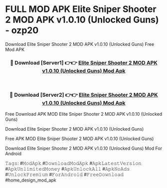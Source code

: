 # FULL MOD APK Elite Sniper Shooter 2 MOD APK v1.0.10 (Unlocked Guns) - ozp20
Download Elite Sniper Shooter 2 MOD APK v1.0.10 (Unlocked Guns) Free Mod APK

<div align="center">
<h3>🔴 Download [Server1] 👉👉 <a href="https://apk-comot.site?title=Elite_Sniper_Shooter_2_MOD_APK_v1.0.10_(Unlocked_Guns)">Elite Sniper Shooter 2 MOD APK v1.0.10 (Unlocked Guns) Mod Apk</a></h3><br>

<h3>🔴 Download [Server2] 👉👉 <a href="https://apk-comot.site?title=Elite_Sniper_Shooter_2_MOD_APK_v1.0.10_(Unlocked_Guns)">Elite Sniper Shooter 2 MOD APK v1.0.10 (Unlocked Guns) Mod Apk</a></h3>
</div>


Free Download APK MOD Elite Sniper Shooter 2 MOD APK v1.0.10 (Unlocked Guns)

Download Elite Sniper Shooter 2 MOD APK v1.0.10 (Unlocked Guns) 

Free APK MOD Elite Sniper Shooter 2 MOD APK v1.0.10 (Unlocked Guns) 

Download Elite Sniper Shooter 2 MOD APK v1.0.10 (Unlocked Guns) Mod For Android

𝚃𝚊𝚐𝚜: #𝙼𝚘𝚍𝙰𝚙𝚔 #𝙳𝚘𝚠𝚗𝚕𝚘𝚊𝚍𝙼𝚘𝚍𝙰𝚙𝚔 #𝙰𝚙𝚔𝙻𝚊𝚝𝚎𝚜𝚝𝚅𝚎𝚛𝚜𝚒𝚘𝚗 #𝙰𝚙𝚔𝚄𝚗𝚕𝚒𝚖𝚒𝚝𝚎𝚍𝙼𝚘𝚗𝚎𝚢 #𝙰𝚙𝚔𝚄𝚗𝚕𝚘𝚌𝚔𝙰𝚕𝚕 #𝙰𝚙𝚔𝙽𝚘𝙰𝚍𝚜 #𝚄𝚗𝚕𝚘𝚌𝚔𝙿𝚛𝚎𝚖𝚒𝚞𝚖 #𝙵𝚘𝚛𝙰𝚗𝚍𝚛𝚘𝚒𝚍 #𝙵𝚛𝚎𝚎𝙳𝚘𝚠𝚗𝚕𝚘𝚊𝚍 #home_design_mod_apk